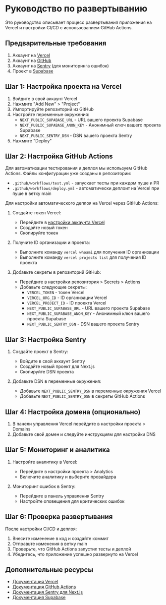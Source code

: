 # Руководство по развертыванию

Это руководство описывает процесс развертывания приложения на Vercel и настройки CI/CD с использованием GitHub Actions.

## Предварительные требования

1. Аккаунт на [Vercel](https://vercel.com)
2. Аккаунт на [GitHub](https://github.com)
3. Аккаунт на [Sentry](https://sentry.io) (для мониторинга ошибок)
4. Проект в [Supabase](https://supabase.com)

## Шаг 1: Настройка проекта на Vercel

1. Войдите в свой аккаунт Vercel
2. Нажмите "Add New" > "Project"
3. Импортируйте репозиторий из GitHub
4. Настройте переменные окружения:
   - `NEXT_PUBLIC_SUPABASE_URL` - URL вашего проекта Supabase
   - `NEXT_PUBLIC_SUPABASE_ANON_KEY` - Анонимный ключ вашего проекта Supabase
   - `NEXT_PUBLIC_SENTRY_DSN` - DSN вашего проекта Sentry
5. Нажмите "Deploy"

## Шаг 2: Настройка GitHub Actions

Для автоматизации тестирования и деплоя мы используем GitHub Actions. Файлы конфигурации уже созданы в репозитории:

- `.github/workflows/test.yml` - запускает тесты при каждом пуше и PR
- `.github/workflows/deploy.yml` - автоматически деплоит на Vercel при пуше в ветку main

Для настройки автоматического деплоя на Vercel через GitHub Actions:

1. Создайте токен Vercel:
   - Перейдите в [настройки аккаунта Vercel](https://vercel.com/account/tokens)
   - Создайте новый токен
   - Скопируйте токен

2. Получите ID организации и проекта:
   - Выполните команду `vercel whoami` для получения ID организации
   - Выполните команду `vercel projects list` для получения ID проекта

3. Добавьте секреты в репозиторий GitHub:
   - Перейдите в настройки репозитория > Secrets > Actions
   - Добавьте следующие секреты:
     - `VERCEL_TOKEN` - токен Vercel
     - `VERCEL_ORG_ID` - ID организации Vercel
     - `VERCEL_PROJECT_ID` - ID проекта Vercel
     - `NEXT_PUBLIC_SUPABASE_URL` - URL вашего проекта Supabase
     - `NEXT_PUBLIC_SUPABASE_ANON_KEY` - Анонимный ключ вашего проекта Supabase
     - `NEXT_PUBLIC_SENTRY_DSN` - DSN вашего проекта Sentry

## Шаг 3: Настройка Sentry

1. Создайте проект в Sentry:
   - Войдите в свой аккаунт Sentry
   - Создайте новый проект для Next.js
   - Скопируйте DSN проекта

2. Добавьте DSN в переменные окружения:
   - Добавьте `NEXT_PUBLIC_SENTRY_DSN` в переменные окружения Vercel
   - Добавьте `NEXT_PUBLIC_SENTRY_DSN` в секреты GitHub Actions

## Шаг 4: Настройка домена (опционально)

1. В панели управления Vercel перейдите в настройки проекта > Domains
2. Добавьте свой домен и следуйте инструкциям для настройки DNS

## Шаг 5: Мониторинг и аналитика

1. Настройте аналитику в Vercel:
   - Перейдите в настройки проекта > Analytics
   - Включите аналитику и выберите провайдера

2. Мониторинг ошибок в Sentry:
   - Перейдите в панель управления Sentry
   - Настройте оповещения для критических ошибок

## Шаг 6: Проверка развертывания

После настройки CI/CD и деплоя:

1. Внесите изменение в код и создайте коммит
2. Отправьте изменения в ветку main
3. Проверьте, что GitHub Actions запустил тесты и деплой
4. Убедитесь, что приложение успешно развернуто на Vercel

## Дополнительные ресурсы

- [Документация Vercel](https://vercel.com/docs)
- [Документация GitHub Actions](https://docs.github.com/en/actions)
- [Документация Sentry для Next.js](https://docs.sentry.io/platforms/javascript/guides/nextjs/)
- [Документация Supabase](https://supabase.com/docs)
